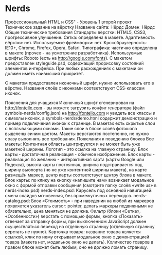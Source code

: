 # Nerds
Профессиональный HTML и CSS" - Уровень 1 второй проект
Техническое задание на вёрстку
Название сайта: Нёрдс
Домен: Нёрдс
Общие технические требования
Стандарты вёрстки: HTML5, CSS3, прогрессивное улучшение.
Сетка: определена в макете.
Адаптивность вёрстки: нет.
Используемые фреймворки: нет.
Кроссбраузерность: IE10+, Chrome, Firefox, Opera, Safari.
Типографика: частично определена в макете (прочее - на усмотрение разработчика).
Используемые шрифты: Roboto (есть на http://google.com/fonts).
С макетом предоставлен styleguide.psd, содержащий прорисовку состояний элементов интерфейса. При любых расхождениях с макетами он должен иметь наивысший приоритет.

С макетом предоставлен иконочный шрифт, нужно использовать его в вёрстке. Названия слоёв с иконками соответствуют CSS-классам иконок.

Пояснения для учащихся
Иконочный шрифт сгенерирован на http://fontello.com - вы можете загрузить конфиг генератора (файл symbols-nerds/config.json) на http://fontello.com и увидеть все классы и символы иконок, а symbols-nerds/demo.html содержит демонстрацию и пример подключения иконок к странице.
В макетах есть скрытые слои с всплывающими окнами. Такие слои в блоке слоёв фотошопа выделены синим цветом.
Макеты верстаются постепенно, не нужно сразу выполнять все требования.
Пожелания к поведению блоков
Все макеты:
Контентная область центрируется и не может быть уже макетной ширины.
Логотип - это ссылка на главную страницу.
Блок карты - достаточная реализация - обычное изображение.
Блок карты - реализация по желанию - интерактивная карта (карты Google или Яндекса), высота карты постоянная, ширина подстраивается под ширину вьюпорта (но не уже контентной ширины макета), на карте размещён маркер, центр карты соответствует центру блока в макете.
Блок карты: по клику на кнопку «напишите нам» возникает модальное окно с формой отправки сообщения (смотрите папку слоёв «write us» в nerds-index.psd)
nerds-index.psd:
Карусель под основной навигацией: смена слайдов мгновенная, без промежуточных переходов.
nerds-catalog.psd:
Блок «Стоимость» - при наведении на любой из маркеров появляется указатель cursor: pointer, делать маркеры подвижными не обязательно, цена меняться не должна.
Фильтр (блоки «Сетка», «Особенности») верстать с помощью формы, кнопка «Показать» отвечает за отправку формы, при выключенном JavaScript должен осуществляться переход на отдельную страницу (отдельную страницу верстать не нужно).
Карточка товара: название товара является ссылкой, клик по нему открывает модальное окно с демонстрацией товара (макета нет, модальное окно не делать).
Количество товаров в правом блоке может быть любым, оно не должно ломать страницу.
